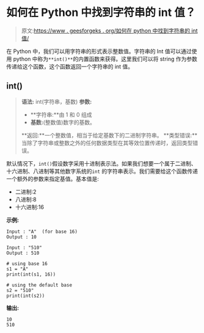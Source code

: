 # 如何在 Python 中找到字符串的 int 值？

> 原文:[https://www . geesforgeks . org/如何在 python 中找到字符串的 int 值/](https://www.geeksforgeeks.org/how-to-find-the-int-value-of-a-string-in-python/)

在 Python 中，我们可以用字符串的形式表示整数值。字符串的 Int 值可以通过使用 python 中称为`**int()**`的内置函数来获得。这里我们可以将 string 作为参数传递给这个函数，这个函数返回一个字符串的 int 值。

## int()

> **语法:** int(字符串，基数)
> **参数:**
> 
> *   **字符串:**由 1 和 0 组成
> *   **基数:**(整数值)数字的基数。
> 
> **返回:**一个整数值，相当于给定基数下的二进制字符串。
> **类型错误:**当除了字符串或整数之外的任何数据类型在其等效位置传递时，返回类型错误。

默认情况下，`int()`假设数字采用十进制表示法。如果我们想要一个属于二进制、十六进制、八进制等其他数字系统的`int` 的字符串表示。我们需要给这个函数传递一个额外的参数来指定基值。基本值是:

*   二进制:2
*   八进制:8
*   十六进制:16

**示例:**

```
Input : "A"  (for base 16)
Output : 10

Input : "510"
Output : 510

```

```
# using base 16
s1 = "A"
print(int(s1, 16))

# using the default base
s2 = "510"
print(int(s2))
```

**输出:**

```
10
510

```